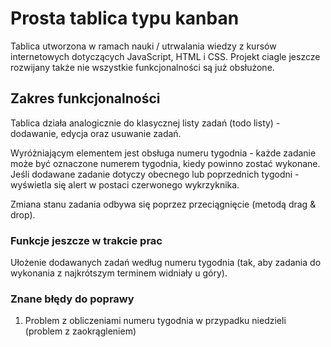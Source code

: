 # Prosta tablica typu kanban

Tablica utworzona w ramach nauki / utrwalania wiedzy z kursów internetowych dotyczących JavaScript, HTML i CSS. Projekt ciagle jeszcze rozwijany także nie wszystkie funkcjonalności są już obsłużone.

## Zakres funkcjonalności

Tablica działa analogicznie do klasycznej listy zadań (todo listy) - dodawanie, edycja oraz usuwanie zadań.

Wyróżniającym elementem jest obsługa numeru tygodnia - każde zadanie może być oznaczone numerem tygodnia, kiedy powinno zostać wykonane. Jeśli dodawane zadanie dotyczy obecnego lub poprzednich tygodni - wyświetla się alert w postaci czerwonego wykrzyknika.

Zmiana stanu zadania odbywa się poprzez przeciągnięcie (metodą drag & drop).

### Funkcje jeszcze w trakcie prac

Ułożenie dodawanych zadań według numeru tygodnia (tak, aby zadania do wykonania z najkrótszym terminem widniały u góry).

### Znane błędy do poprawy

1. Problem z obliczeniami numeru tygodnia w przypadku niedzieli (problem z zaokrągleniem)
